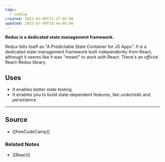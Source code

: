 ```yaml
---
tags:
  - coding
created: 2023-07-08T11:37-05:00
updated: 2023-07-09T10:44-05:00
---
```

**Redux is a dedicated state management framework.**

Redux bills itself as "A Predictable State Container for JS Apps". It is a dedicated state management framework built independently from React, although it seems like it was "meant" to work with React. There's an *official* React-Redux library.

## Uses

- It enables better state testing
- It enables you to build state-dependent features, like undo/redo and persistence

---

## Source
- [[freeCodeCamp]]

### Related Notes
- [[React]]